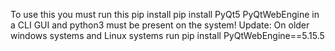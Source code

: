 To use this you must run this pip install pip install PyQt5 PyQtWebEngine in a CLI GUI and python3 must be present on the system!
Update: On older windows systems and Linux systems run pip install PyQtWebEngine==5.15.5
